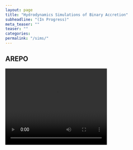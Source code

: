 ```yaml
---
layout: page
title: "Hydrodynamics Simulations of Binary Accretion"
subheadline: "(In Progress)"
meta_teaser: ""
teaser: ""
categories:
permalink: "/sims/"
---
```


## AREPO
<video width="320" height="240" controls>
  <source src="movie_e0.5.mp4" type="video/mp4">
  <source src="movie_e0.5.ogg" type="video/ogg">
  Your browser does not support the video tag.
</video>

